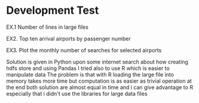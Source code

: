 Development Test
=============

EX.1 Number of lines in large files 

EX2. Top ten arrival airports by passenger number 

EX3. Plot the monthly number of searches for selected airports 


Solution is given in Python upon some internet search about how creating hdfs store and using Pandas 
I tried also to use R which is easier to manipulate data
The problem is that with  R loading the large file into memory takes more time but computation is as easier as trivial operation 
at the end both solution are almost equal in time and i can give advantage to R especially that i didn't use the libraries for large data files 


